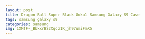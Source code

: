 ```yaml
---
layout: post
title: Dragon Ball Super Black Goku1 Samsung Galaxy S9 Case
tags: samsung galaxy s9
categories: samsung
img: 1XMfF-_BbkxrBS2Xqcz1R_jh97umiFmX5
---
```


